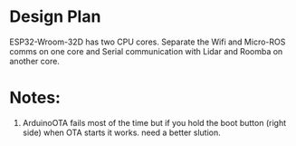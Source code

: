 # Design Plan

ESP32-Wroom-32D has two CPU cores. Separate the Wifi and Micro-ROS comms on one core and Serial communication with Lidar and Roomba on another core.

# Notes:
1. ArduinoOTA fails most of the time but if you hold the boot button (right side) when OTA starts it works. need a better slution.